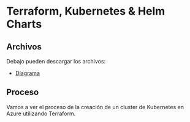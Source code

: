 # Terraform, Kubernetes & Helm Charts
## Archivos
Debajo pueden descargar los archivos:
* [Diagrama](https://drive.google.com/file/d/1z1L_VLYZXhxWTEzjSz6DBI1-Sv-vo_MB/view?usp=sharing)

## Proceso
Vamos a ver el proceso de la creación de un cluster de Kubernetes en Azure utilizando Terraform.